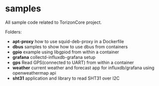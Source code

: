 # samples

All sample code related to TorizonCore project.  

Folders:  

- **apt-proxy**
  how to use squid-deb-proxy in a Dockerfile
- **dbus**
  samples to show how to use dbus from containers
- **gpio**
  example using libgpiod from within a container
- **grafana**
  collectd-influxdb-grafana setup
- **gps**
  Read GPS(connected to UART) from within a container
- **weather**
  current weather and forecast app for influxdb/grafana using openweathermap api
- **sht31**
  application and library to read SHT31 over I2C
